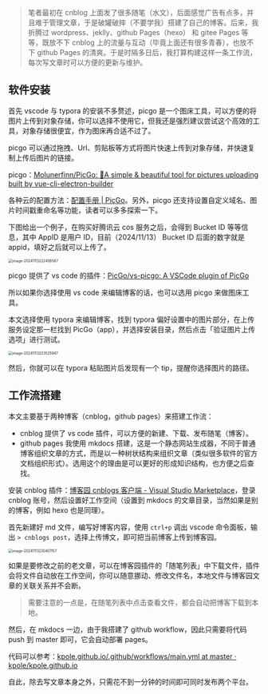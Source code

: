 > 笔者最初在 cnblog 上面发了很多随笔（水文），后面感觉广告有点多，并且难于管理文章，于是破罐破摔（不要学我）搭建了自己的博客。后来，我折腾过 wordpress、jeklly、github Pages（hexo） 和 gitee Pages 等等，既放不下 cnblog 上的流量与互动（毕竟上面还有很多青春），也放不下 github Pages 的清爽。于是时隔多日后，我打算构建这样一条工作流，每次写文章时可以方便的更新与维护。

## 软件安装

首先 vscode 与 typora 的安装不多赘述，picgo 是一个图床工具，可以方便的将图片上传到对象存储，你可以选择不使用它，但我还是强烈建议尝试这个高效的工具，对象存储很便宜，作为图床再合适不过了。

picgo 可以通过拖拽、Url、剪贴板等方式将图片快速上传到对象存储，并快速复制上传后图片的链接。

picgo：[Molunerfinn/PicGo: :rocket:A simple & beautiful tool for pictures uploading built by vue-cli-electron-builder](https://github.com/Molunerfinn/PicGo)

各种云的配置方法：[配置手册 | PicGo](https://picgo.github.io/PicGo-Doc/zh/guide/config.html#图床区)。另外，picgo 还支持设置自定义域名、图片时间戳重命名等功能，读者可以多多探索一下。

下图给出一个例子，在购买好腾讯云 cos 服务之后，会得到 Bucket ID 等等信息，其中 AppID 是用户 ID，目前（2024/11/13） Bucket ID 后面的数字就是 appid，填好之后就可以上传了。

<img src="https://blog-1256878123.cos.ap-nanjing.myqcloud.com/img/202411132224410.png" alt="image-20241113222406587" style="zoom:50%;" />

picgo 提供了 vs code 的插件：[PicGo/vs-picgo: A VSCode plugin of PicGo](https://github.com/PicGo/vs-picgo)

所以如果你选择使用 vs code 来编辑博客的话，也可以选用 picgo 来做图床工具。

本文选择使用 typora 来编辑博客，找到 typora 偏好设置中的图片部分，在上传服务设定那一栏找到 PicGo（app），并选择安装目录，然后点击「验证图片上传选项」进行测试。

<img src="https://blog-1256878123.cos.ap-nanjing.myqcloud.com/img/202411132235233.png" alt="image-20241113223525947" style="zoom:50%;" />

然后，你就可以在 typora 粘贴图片后发现有一个 tip，提醒你选择图片的路径。

## 工作流搭建

本文主要基于两种博客（cnblog，github pages）来搭建工作流：

- cnblog 提供了 vs code 插件，可以方便的新建、下载、发布随笔（博客）。
- github pages 我使用 mkdocs 搭建，这是一个静态网站生成器，不同于普通博客组织文章的方式，而是以一种树状结构来组织文章（类似很多软件的官方文档组织形式）。选用这个的理由是可以更好的形成知识结构，也方便之后查找。

安装 cnblog 插件：[博客园 cnblogs 客户端 - Visual Studio Marketplace](https://marketplace.visualstudio.com/items?itemName=cnblogs.vscode-cnb)，登录 cnblog 账号，然后设置好工作空间（设置到 mkdocs 的文章目录，当然如果是别的博客，例如 hexo 也是同理）。

首先新建好 md 文件，编写好博客内容，使用 `ctrl+p` 调出 vscode 命令面板，输出 `> cnblogs post`，选择上传博文，即可把当前博客上传到博客园。

<img src="https://blog-1256878123.cos.ap-nanjing.myqcloud.com/img/202411132304680.png" alt="image-20241113230401157" style="zoom:50%;" />

如果是要修改之前的老文章，可以在博客园插件的「随笔列表」中下载文件，插件会将文件自动放在工作空间，你可以随意挪动、修改文件名，本地文件与博客园文章的关联关系并不会断。

> 需要注意的一点是，在随笔列表中点击查看文件，都会自动把博客下载到本地。

然后，在 mkdocs 一边，由于我搭建了 github workflow，因此只需要将代码 push 到 master 即可，它会自动部署 pages。

代码可以参考：[kpole.github.io/.github/workflows/main.yml at master · kpole/kpole.github.io](https://github.com/kpole/kpole.github.io/blob/master/.github/workflows/main.yml)

自此，除去写文章本身之外，只需花不到一分钟的时间即可同时发布两个平台。